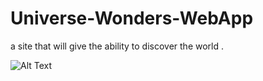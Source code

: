 # Universe-Wonders-WebApp

a site that will give the ability to discover the world .

![Alt Text]('https://scontent.fcai19-6.fna.fbcdn.net/v/t1.15752-9/336171309_3438292313083340_6286155604898773339_n.png?_nc_cat=108&ccb=1-7&_nc_sid=ae9488&_nc_ohc=hklsJTr0ZiUAX8F5SB2&_nc_ht=scontent.fcai19-6.fna&oh=03_AdTtmmh42fJ-B2OSetC-gCvSsb05vOfkSHVHrhg8OO_GVw&oe=6436EB65')
